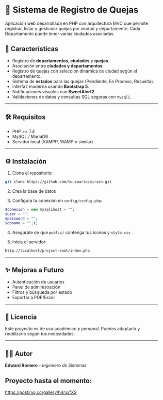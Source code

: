 # 📝 Sistema de Registro de Quejas

Aplicación web desarrollada en PHP con arquitectura MVC que permite registrar, listar y gestionar quejas por ciudad y departamento.
Cada Departamento puede tener varias ciudades asociadas.

## 🚀 Características

- Registro de **departamentos**, **ciudades** y **quejas**.
- Asociación entre **ciudades y departamentos**.
- Registro de quejas con selección dinámica de ciudad según el departamento.
- Sistema de **estados** para las quejas (Pendiente, En Proceso, Resuelta).
- Interfaz moderna usando **Bootstrap 5**.
- Notificaciones visuales con **SweetAlert2**.
- Validaciones de datos y consultas SQL seguras con `mysqli`.

---


## 🛠️ Requisitos

- PHP >= 7.4
- MySQL / MariaDB
- Servidor local (XAMPP, WAMP o similar)

---

## ⚙️ Instalación

1. Clona el repositorio:

```bash
git clone https://github.com/tuusuario/sirven.git
```

2. Crea la base de datos

3. Configura tu conexión en `config/config.php`:

```php
$conexion = new mysqlihost = "";
$user = ""; 
$password = ""; 
$dbname = "";);
```

4. Asegúrate de que `public/` contenga tus íconos y `style.css`.

5. Inicia el servidor:

```
http://localhost/project-root/index.php
```

---

## ✨ Mejoras a Futuro

- Autenticación de usuarios
- Panel de administración
- Filtros y búsqueda por estado
- Exportar a PDF/Excel

---

## 📄 Licencia

Este proyecto es de uso académico y personal. Puedes adaptarlo y reutilizarlo según tus necesidades.

---

## 🧑‍💻 Autor

**Edward Romero** - _Ingeniero de Sistemas_


## Proyecto hasta el momento: 
https://postimg.cc/gallery/h4mxfXS




